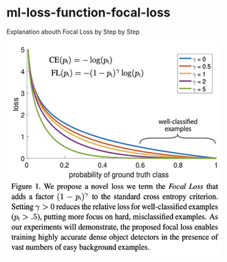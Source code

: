 # ml-loss-function-focal-loss

Explanation abouth Focal Loss by Step by Step

<img src="./focal_loss.png" width=500 height=500>
